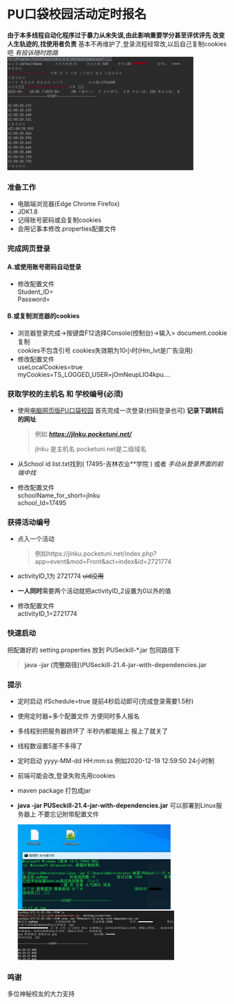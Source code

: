 # PU口袋校园活动定时报名

**由于本多线程自动化程序过于暴力从未失误,由此影响重要学分甚至评优评先 改变人生轨迹的,找使用者负责**
基本不再维护了,登录流程经常改,以后自己复制cookies吧
*有投诉随时跑路*
<img src="pic/1.png" alt="1" style="zoom:45%;" />

### 准备工作

- 电脑端浏览器(Edge Chrome Firefox)
- JDK1.8
- 记得账号密码或会复制cookies
- 会用记事本修改.properties配置文件

### 完成网页登录

#### A.或使用账号密码自动登录

- 修改配置文件 <br>
  Student_ID= <br>
  Password=

#### B.或复制浏览器的cookies

- 浏览器登录完成->按键盘F12选择Console(控制台)->输入> document.cookie复制 <br>
  cookies不包含引号 cookies失效期为10小时(Hm_lvt是广告没用)
- 修改配置文件 <br>
  useLocalCookies=true <br>
  myCookies=TS_LOGGED_USER=jOmNeupLIO4kpu....

### 获取学校的主机名 和 学校编号(必须)

- 使用[电脑网页版PU口袋校园](https://www.pocketuni.net/index.php?app=home&mod=Public&act=login) 首先完成一次登录(扫码登录也可)
  **记录下跳转后的网址**

  > 例如 ***https://jlnku.pocketuni.net/***
  >
  >  jlnku 是主机名 pocketuni.net是二级域名
- 从School id list.txt找到( 17495-吉林农业**学院 ) 或者 *手动从登录界面的前端中找*
- 修改配置文件 <br>
  schoolName_for_short=jlnku <br>
  school_Id=17495

### 获得活动编号

- 点入一个活动
  
  > 例如https://jlnku.pocketuni.net/index.php?app=event&mod=Front&act=index&id=2721774
- activityID_1为 2721774 ~~uid没用~~
- **一人同时**需要两个活动就把activityID_2设置为0以外的值
- 修改配置文件 <br>
  activityID_1=2721774 <br>

### 快速启动

把配置好的 setting.properties 放到 PUSeckill-*.jar 包同路径下<br>
>  **java -jar (完整路径)\PUSeckill-21.4-jar-with-dependencies.jar**

### 提示

- 定时启动 ifSchedule=true 提前4秒启动即可(完成登录需要1.5秒)
- 使用定时器+多个配置文件 方便同时多人报名
- 多线程别把服务器挤坏了 半秒内都能报上 报上了就关了
- 线程数设置5差不多得了
- 定时启动 yyyy-MM-dd HH:mm:ss 例如2020-12-19 12:59:50 24小时制
- 前端可能会改,登录失败先用cookies
- maven package 打包成jar
- **java -jar PUSeckill-21.4-jar-with-dependencies.jar** 可以部署到Linux服务器上 不要忘记附带配置文件

  <img src="pic/2.png" alt="P2" style="zoom:45%;" />
  <img src="pic/3.png" alt="P3" style="zoom:35%;" />

### 鸣谢

多位神秘校友的大力支持
